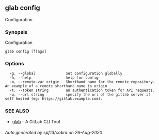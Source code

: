 ## glab config

Configuration

### Synopsis

Configuration

```
glab config [flags]
```

### Options

```
  -g, --global              Set configuration globally
  -h, --help                help for config
  -o, --remote-var origin   Shorthand name for the remote repository. An example of a remote shorthand name is origin
  -t, --token string        an authentication token for API requests.
  -u, --url string          specify the url of the gitlab server if self hosted (eg: https://gitlab.example.com).
```

### SEE ALSO

* [glab](glab.md)	 - A GitLab CLI Tool

###### Auto generated by spf13/cobra on 26-Aug-2020
